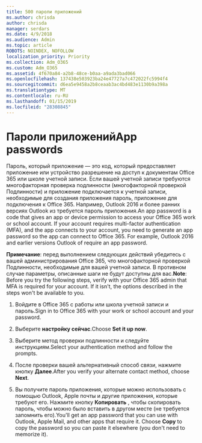 ```yaml
---
title: 500 пароли приложений
ms.author: chrisda
author: chrisda
manager: serdars
ms.date: 4/9/2018
ms.audience: Admin
ms.topic: article
ROBOTS: NOINDEX, NOFOLLOW
localization_priority: Priority
ms.collection: Adm_O365
ms.custom: Adm_O365
ms.assetid: 4f670a84-a2b8-48ce-b0aa-a9ada3bad066
ms.openlocfilehash: 137438e503923ba24e47727a7c472022fc5994f4
ms.sourcegitcommit: d6ea5e9458a2b8ceaab3ac4bd483e1130b9a398a
ms.translationtype: MT
ms.contentlocale: ru-RU
ms.lasthandoff: 01/15/2019
ms.locfileid: "28308845"
---
```

# <a name="app-passwords"></a><span data-ttu-id="38e16-102">Пароли приложений</span><span class="sxs-lookup"><span data-stu-id="38e16-102">App passwords</span></span>

<span data-ttu-id="38e16-p101">Пароль, который приложение — это код, который предоставляет приложение или устройство разрешение на доступ к документам Office 365 или школе учетной записи. Если вашей учетной записи требуются многофакторная проверка подлинности (многофакторной проверкой Подлинности) и приложение подключается к учетной записи, необходимые для создания приложения пароль, приложение для подключения к Office 365. Например, Outlook 2016 и более ранних версиях Outlook из требуется пароль приложения.</span><span class="sxs-lookup"><span data-stu-id="38e16-p101">An app password is a code that gives an app or device permission to access your Office 365 work or school account. If your account requires multi-factor authentication (MFA), and the app connects to your account, you need to generate an app password so the app can connect to Office 365. For example, Outlook 2016 and earlier versions Outlook of require an app password.</span></span>
  
 <span data-ttu-id="38e16-p102">**Примечание**: перед выполнением следующих действий убедитесь с вашей администрирования Office 365, что многофакторной проверкой Подлинности, необходимые для вашей учетной записи. В противном случае параметры, описанные шаги не будут доступны для вас.</span><span class="sxs-lookup"><span data-stu-id="38e16-p102">**Note**: Before you try the following steps, verify with your Office 365 admin that MFA is required for your account. If it isn't, the options described in the steps won't be available to you.</span></span>
  
1. <span data-ttu-id="38e16-108">Войдите в Office 365 с работы или школа учетной записи и пароль.</span><span class="sxs-lookup"><span data-stu-id="38e16-108">Sign in to Office 365 with your work or school account and your password.</span></span>
    
2. <span data-ttu-id="38e16-109">Выберите **настройку сейчас**.</span><span class="sxs-lookup"><span data-stu-id="38e16-109">Choose **Set it up now**.</span></span>
    
3. <span data-ttu-id="38e16-110">Выберите метод проверки подлинности и следуйте инструкциям.</span><span class="sxs-lookup"><span data-stu-id="38e16-110">Select your authentication method and follow the prompts.</span></span>
    
4. <span data-ttu-id="38e16-111">После проверки вашей альтернативный способ связи, нажмите кнопку **Далее**.</span><span class="sxs-lookup"><span data-stu-id="38e16-111">After you verify your alternate contact method, choose **Next**.</span></span>
    
5. <span data-ttu-id="38e16-p103">Вы получите пароль приложения, которые можно использовать с помощью Outlook, Apple почты и другие приложения, которые требуют его. Нажмите кнопку **Копировать** , чтобы скопировать пароль, чтобы можно было вставить в другом месте (не требуется запомнить его).</span><span class="sxs-lookup"><span data-stu-id="38e16-p103">You'll get an app password that you can use with Outlook, Apple Mail, and other apps that require it. Choose **Copy** to copy the password so you can paste it elsewhere (you don't need to memorize it).</span></span> 
    

